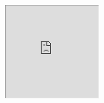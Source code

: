 <iframe width="300" height="300" src="https://drive.google.com/file/d/13s6VCQ9O3GH9khm5NNtMGx88cPOfY_Dn/view?usp=sharing" />

<iframe width="300" height="300" src="https://www.youtube.com/watch?v=fvoLmsXKkYM" />
